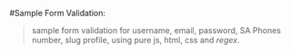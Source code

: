#Sample Form Validation:

> sample form validation for username, email, password, SA Phones number, slug profile, using pure js, html, css and _regex_.

